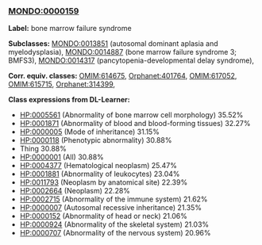
### [MONDO:0000159](http://purl.obolibrary.org/obo/MONDO_0000159)
**Label:** bone marrow failure syndrome

**Subclasses:** [MONDO:0013851](http://purl.obolibrary.org/obo/MONDO_0013851) (autosomal dominant aplasia and myelodysplasia), [MONDO:0014887](http://purl.obolibrary.org/obo/MONDO_0014887) (bone marrow failure syndrome 3; BMFS3), [MONDO:0014317](http://purl.obolibrary.org/obo/MONDO_0014317) (pancytopenia-developmental delay syndrome), 

**Corr. equiv. classes:** [OMIM:614675](http://purl.obolibrary.org/obo/OMIM_614675), [Orphanet:401764](http://www.orpha.net/ORDO/Orphanet_401764), [OMIM:617052](http://purl.obolibrary.org/obo/OMIM_617052), [OMIM:615715](http://purl.obolibrary.org/obo/OMIM_615715), [Orphanet:314399](http://www.orpha.net/ORDO/Orphanet_314399), 

**Class expressions from DL-Learner:**

- [HP:0005561](http://purl.obolibrary.org/obo/HP_0005561) (Abnormality of bone marrow cell morphology) 35.52%
- [HP:0001871](http://purl.obolibrary.org/obo/HP_0001871) (Abnormality of blood and blood-forming tissues) 32.27%
- [HP:0000005](http://purl.obolibrary.org/obo/HP_0000005) (Mode of inheritance) 31.15%
- [HP:0000118](http://purl.obolibrary.org/obo/HP_0000118) (Phenotypic abnormality) 30.88%
- Thing 30.88%
- [HP:0000001](http://purl.obolibrary.org/obo/HP_0000001) (All) 30.88%
- [HP:0004377](http://purl.obolibrary.org/obo/HP_0004377) (Hematological neoplasm) 25.47%
- [HP:0001881](http://purl.obolibrary.org/obo/HP_0001881) (Abnormality of leukocytes) 23.04%
- [HP:0011793](http://purl.obolibrary.org/obo/HP_0011793) (Neoplasm by anatomical site) 22.39%
- [HP:0002664](http://purl.obolibrary.org/obo/HP_0002664) (Neoplasm) 22.28%
- [HP:0002715](http://purl.obolibrary.org/obo/HP_0002715) (Abnormality of the immune system) 21.62%
- [HP:0000007](http://purl.obolibrary.org/obo/HP_0000007) (Autosomal recessive inheritance) 21.35%
- [HP:0000152](http://purl.obolibrary.org/obo/HP_0000152) (Abnormality of head or neck) 21.06%
- [HP:0000924](http://purl.obolibrary.org/obo/HP_0000924) (Abnormality of the skeletal system) 21.03%
- [HP:0000707](http://purl.obolibrary.org/obo/HP_0000707) (Abnormality of the nervous system) 20.96%



